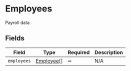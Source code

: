 # Employees

Payroll data.


## Fields

| Field                                         | Type                                          | Required                                      | Description                                   |
| --------------------------------------------- | --------------------------------------------- | --------------------------------------------- | --------------------------------------------- |
| `employees`                                   | [Employee](../../models/shared/employee.md)[] | :heavy_minus_sign:                            | N/A                                           |